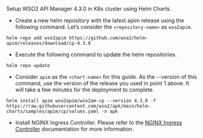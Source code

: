 
Setup WSO2 API Manager 4.3.0 in K8s cluster using Helm Charts.

- Create a new helm repository with the latest apim release using the following command. Let’s consider the `<repository-name>` as `wso2apim`.

`helm repo add wso2apim https://github.com/wso2/helm-apim/releases/download/cp-4.3.0`

- Execute the following command to update the helm repositories.

`helm repo update`

- Consider `apim` as the `<chart-name>` for this guide. As the --version of this command, use the version of the release you used in point 1 above. It will take a few minutes for the deployment to complete.

`helm install apim wso2apim/wso2am-cp --version 4.3.0 -f https://raw.githubusercontent.com/wso2/apk/main/helm-charts/samples/apim/cp/values.yaml -n apk`

- Install NGINX Ingress Controller. Please refer to the [NGINX Ingress Controller](https://kubernetes.github.io/ingress-nginx/deploy/#local-development-clusters) documentation for more information.
